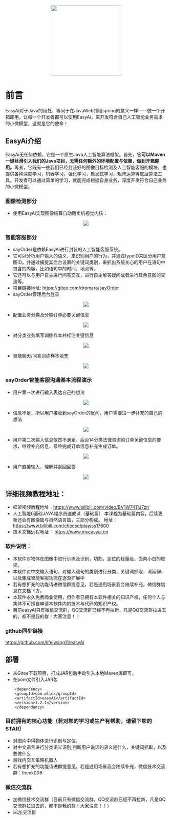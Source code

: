 <div align=center> <img src="zf/EasyAi.png" width="220" height="220"></div>

# 前言
EasyAi对于Java的用处，等同于在JavaWeb领域spring的意义一样——做一个开箱即用，让每一个开发者都可以使用EasyAi，来开发符合自己人工智能业务需求的小微模型，这就是它的使命！

## EasyAi介绍
EasyAi无任何依赖，它是一个原生Java人工智能算法框架。首先，</font><strong face="微软雅黑" color=black size=5>它可以Maven一键丝滑引入我们的Java项目，无需任何额外的环境配置与依赖，做到开箱即用。</strong >再者，它既有一些我们已经封装好的图像目标检测及人工智能客服的模块，也提供各种深度学习，机器学习，强化学习，启发式学习，矩阵运算等底层算法工具。开发者可以通过简单的学习，就能完成根据自身业务，深度开发符合自己业务的小微模型。

### 图像检测部分
* 使用EasyAi实现图像结算自动贩卖机视觉内核：
<div align=center> <img src="zf/drink.png"></div>

### 智能客服部分
* sayOrder是依赖EasyAi进行封装的人工智能客服系统。
* 它可以分析用户输入的语义，来识别用户的行为，并通过typeID来区分用户意图ID。并通过捕捉其后台设置的关键词类别，来抓出系统关心的用户在语句中包含的内容，比如语句中的时间，地点等。
* 它还可以与用户自主进行问答交互，进行自主解答疑问或者进行其余意图的交流等。
* 项目链接地址: <https://gitee.com/dromara/sayOrder>
* sayOrder管理后台登录
<div align=center> <img src="zf/index.png"></div>

* 配置业务分类及分类订单必要关键信息
<div align=center> <img src="zf/admin.png"></div>

* 对分类业务填写训练样本并标注关键信息
<div align=center> <img src="zf/worker.png"></div>

* 智能聊天/问答训练样本填充
<div align=center> <img src="zf/qa.png"></div>

### sayOrder智能客服沟通基本流程演示
* 用户第一次进行输入表达自己的想法
<div align=center> <img src="zf/t1.png"></div>

* 信息不足，所以用户接收到sayOrder的反问，用户需要进一步补充的自己的想法
<div align=center> <img src="zf/t2.png"></div>

* 用户第二次输入信息依然不满足，后台14分类法律咨询的订单关键信息的要求，继续补充信息，最终完成订单信息补充生成订单。
<div align=center> <img src="zf/t3.png"></div>

* 用户直接输入，理解并返回回答
<div align=center> <img src="zf/m1.png"></div>

## 详细视频教程地址：

* 框架视频教程地址：https://www.bilibili.com/video/BV1W7411J7zr/
* 人工智能0基础JAVA程序员速成课（基础篇） 本课程为基础篇内容，后续更新还会有图像篇与自然语言篇，三部分构成。
  地址：https://www.bilibili.com/cheese/play/ss17600
* 技术文档远程地址： https://www.myeasyai.cn

### 软件说明：

* 本软件对物体在图像中进行训练及识别，切割，定位的轻量级，面向小白的框架。
* 本软件对中文输入语句，对输入语句的类别进行分类，关键词抓取，词延伸，以及集成智能客服功能在逐渐扩展中
* 若有想扩充的功能请进微信群提意见，若是通用场景我会陆续补充，微信群信息在文档下方。
* 本软件永久免费商业使用，但作者已拥有本软件相关的知识产权，任何个人与集体不可擅自申请本软件内的技术与代码的知识产权。
* 目前easyAI只有微信交流群，QQ交流群已经不再拉新，凡是QQ交流群拉进去的，都不是我的群！大家注意！！

### github同步链接

https://github.com/lifejwang11/easyAi

## 部署
* 从Gitee下载项目，打成JAR包后手动引入本地Maven库即可。
* 在pom文件引入JAR包
```    
    <dependency>
    <groupId>com.wlld</groupId>
    <artifactId>easyAi</artifactId>
    <version>1.2.1</version>
    </dependency>
```

### 目前拥有的核心功能（若对您的学习或生产有帮助，请留下您的STAR）

* 对图片中得物体进行识别与定位。
* 对中文语言进行分类语义识别,判断用户说话的语义是什么，关键词抓取，以及要做什么
* 游戏内交互策略机器人
* 若有想扩充的功能请进群提意见，若是通用场景我会陆续补充，微信技术交流群：thenk008


### 微信交流群

* 加微信技术交流群（目前只有微信交流群，QQ交流群已经不再拉新，凡是QQ交流群拉进去的，都不是我的群！大家注意！！）
* ![加交流群](./zf/wxt.png)
